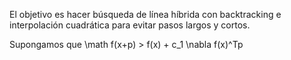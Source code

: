 El objetivo es hacer búsqueda de línea híbrida con backtracking e interpolación cuadrática para evitar pasos largos y cortos.

Supongamos que 
 \math f(x+p) > f(x) + c_1 \nabla f(x)^Tp
